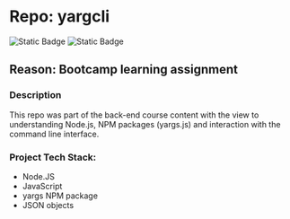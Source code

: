# Repo: yargcli
![Static Badge](https://img.shields.io/badge/Dev_status-Complete-blue)
![Static Badge](https://img.shields.io/badge/Test_status-Untested-red)

## Reason: Bootcamp learning assignment 

### Description
This repo was part of the back-end course content with the view to understanding Node.js, NPM packages (yargs.js) and interaction with the command line interface. 

### Project Tech Stack:

- Node.JS
- JavaScript
- yargs NPM package
- JSON objects
